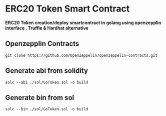 # ERC20 Token Smart Contract
**ERC20 Token creation/deploy smartcontract in golang using openzepplin interface . Truffle & Hardhat alternative**

## Openzepplin Contracts
`git clone https://github.com/OpenZeppelin/openzeppelin-contracts.git
`


## Generate abi from solidity 

`solc --abi ./sol/GoToken.sol -o build 
`



## Generate bin from sol
 `solc --bin ./sol/GoToken.sol -o build
 `
